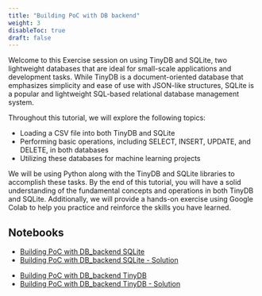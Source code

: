 ```yaml
---
title: "Building PoC with DB backend"
weight: 3
disableToc: true
draft: false
---
```


Welcome to this Exercise session on using TinyDB and SQLite, two lightweight databases that are ideal for small-scale applications and development tasks. While TinyDB is a document-oriented database that emphasizes simplicity and ease of use with JSON-like structures, SQLite is a popular and lightweight SQL-based relational database management system.

Throughout this tutorial, we will explore the following topics:

- Loading a CSV file into both TinyDB and SQLite
- Performing basic operations, including SELECT, INSERT, UPDATE, and DELETE, in both databases
- Utilizing these databases for machine learning projects

We will be using Python along with the TinyDB and SQLite libraries to accomplish these tasks. By the end of this tutorial, you will have a solid understanding of the fundamental concepts and operations in both TinyDB and SQLite. Additionally, we will provide a hands-on exercise using Google Colab to help you practice and reinforce the skills you have learned.


## Notebooks

* [Building PoC with DB_backend SQLite](https://colab.research.google.com/github/aaubs/ds-master/blob/main/notebooks/M6_Building_PoC_with_DB_backend_SQLite.ipynb)
* [Building PoC with DB_backend SQLite - Solution]()
<!-- * [Building PoC with DB_backend SQLite - Solution](https://colab.research.google.com/github/aaubs/ds-master/blob/main/notebooks/M6_Building_PoC_with_DB_backend_SQLite_Solutions.ipynb) -->

* [Building PoC with DB_backend TinyDB](https://colab.research.google.com/github/aaubs/ds-master/blob/main/notebooks/M6_Building_PoC_with_DB_backend_TinyDB.ipynb)
* [Building PoC with DB_backend TinyDB - Solution]()
<!-- * [Building PoC with DB_backend TinyDB - Solution](https://colab.research.google.com/github/aaubs/ds-master/blob/main/notebooks/M6_Building_PoC_with_DB_backend_TinyDB_Solutions.ipynb) -->
